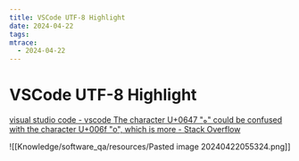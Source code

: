 ```yaml
---
title: VSCode UTF-8 Highlight
date: 2024-04-22
tags: 
mtrace: 
  - 2024-04-22
---
```


# VSCode UTF-8 Highlight

[visual studio code - vscode The character U+0647 &quot;ه&quot; could be confused with the character U+006f &quot;o&quot;, which is more - Stack Overflow](https://stackoverflow.com/questions/70297324/vscode-the-character-u0647-%D9%87-could-be-confused-with-the-character-u006f-o)

![[Knowledge/software_qa/resources/Pasted image 20240422055324.png]]